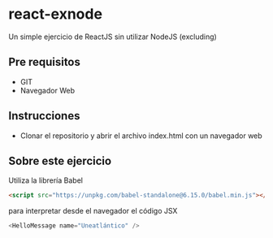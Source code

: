 # react-exnode
Un simple ejercicio de ReactJS sin utilizar NodeJS (excluding)

## Pre requisitos
- GIT
- Navegador Web

## Instrucciones
- Clonar el repositorio y abrir el archivo index.html con un navegador web

## Sobre este ejercicio
Utiliza la librería Babel
```html
<script src="https://unpkg.com/babel-standalone@6.15.0/babel.min.js"></script>
```

para interpretar desde el navegador el código JSX 
```javascript
<HelloMessage name="Uneatlántico" />
```
